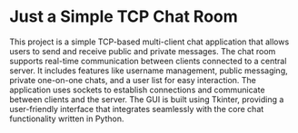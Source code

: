 # Just a Simple TCP Chat Room

This project is a simple TCP-based multi-client chat application that allows users to send and receive public and private messages. 
The chat room supports real-time communication between clients connected to a central server. 
It includes features like username management, public messaging, private one-on-one chats, and a user list for easy interaction. 
The application uses sockets to establish connections and communicate between clients and the server. 
The GUI is built using Tkinter, providing a user-friendly interface that integrates seamlessly with the core chat functionality written in Python. 
